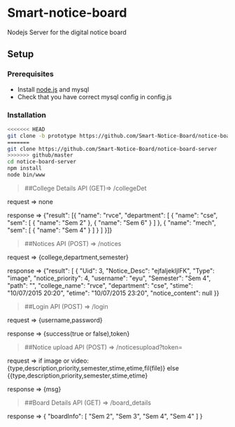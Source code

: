 # Smart-notice-board
Nodejs Server for the digital notice board

## Setup

### Prerequisites
* Install [node.js](https://nodejs.org/en/download/) and mysql
* Check that you have correct mysql config in config.js

### Installation
```sh
<<<<<<< HEAD
git clone -b prototype https://github.com/Smart-Notice-Board/notice-board-server
=======
git clone https://github.com/Smart-Notice-Board/notice-board-server
>>>>>>> github/master
cd notice-board-server
npm install
node bin/www
```

> ##College Details API (GET)=> /collegeDet

request => none


response =>
{"result":
[{
      "name": "rvce",
      "department": [
        {
          "name": "cse",
          "sem": [
            {
              "name": "Sem 2"
            },
            {
              "name": "Sem 6"
            }
          ]
        },
        {
          "name": "mech",
          "sem": [
            {
              "name": "Sem 4"
            }
          ]
        }
      ]
    }]}
    
    
    
    
    
    
    
    
    
    
    
> ##Notices API (POST) => /notices

request => {college,department,semester}

response => {"result": [
    {
      "Uid": 3,
      "Notice_Desc": "ejfaljekljlFK",
      "Type": "image",
      "notice_priority": 4,
      "username": "eyu",
      "Semester": "Sem 4",
      "path": "",
      "college_name": "rvce",
      "department": "cse",
      "stime": "10/07/2015 20:20",
      "etime": "10/07/2015 23:20",
      "notice_content": null
    }}







> ##Login API (POST) => /login

request => {username,password}


response =>  {success(true or false),token}





> ##Notice upload API (POST) => /noticesupload?token=

request   =>   if image or video:
                  {type,description,priority,semester,stime,etime,fil(file)}
                else
                   {{type,description,priority,semester,stime,etime}




response   =>   {msg}




> ##Board Details API (GET)  => /board_details

response   =>    {
  "boardInfo": [
    "Sem 2",
    "Sem 3",
    "Sem 4",
    "Sem 4"
  ]
}
